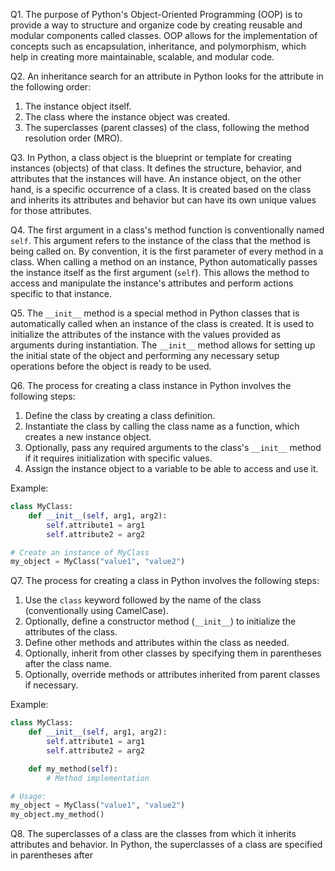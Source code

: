 Q1. The purpose of Python's Object-Oriented Programming (OOP) is to provide a way to structure and organize code by creating reusable and modular components called classes. OOP allows for the implementation of concepts such as encapsulation, inheritance, and polymorphism, which help in creating more maintainable, scalable, and modular code.

Q2. An inheritance search for an attribute in Python looks for the attribute in the following order:
   1. The instance object itself.
   2. The class where the instance object was created.
   3. The superclasses (parent classes) of the class, following the method resolution order (MRO).

Q3. In Python, a class object is the blueprint or template for creating instances (objects) of that class. It defines the structure, behavior, and attributes that the instances will have. An instance object, on the other hand, is a specific occurrence of a class. It is created based on the class and inherits its attributes and behavior but can have its own unique values for those attributes.

Q4. The first argument in a class's method function is conventionally named `self`. This argument refers to the instance of the class that the method is being called on. By convention, it is the first parameter of every method in a class. When calling a method on an instance, Python automatically passes the instance itself as the first argument (`self`). This allows the method to access and manipulate the instance's attributes and perform actions specific to that instance.

Q5. The `__init__` method is a special method in Python classes that is automatically called when an instance of the class is created. It is used to initialize the attributes of the instance with the values provided as arguments during instantiation. The `__init__` method allows for setting up the initial state of the object and performing any necessary setup operations before the object is ready to be used.

Q6. The process for creating a class instance in Python involves the following steps:
   1. Define the class by creating a class definition.
   2. Instantiate the class by calling the class name as a function, which creates a new instance object.
   3. Optionally, pass any required arguments to the class's `__init__` method if it requires initialization with specific values.
   4. Assign the instance object to a variable to be able to access and use it.

Example:
```python
class MyClass:
    def __init__(self, arg1, arg2):
        self.attribute1 = arg1
        self.attribute2 = arg2

# Create an instance of MyClass
my_object = MyClass("value1", "value2")
```

Q7. The process for creating a class in Python involves the following steps:
   1. Use the `class` keyword followed by the name of the class (conventionally using CamelCase).
   2. Optionally, define a constructor method (`__init__`) to initialize the attributes of the class.
   3. Define other methods and attributes within the class as needed.
   4. Optionally, inherit from other classes by specifying them in parentheses after the class name.
   5. Optionally, override methods or attributes inherited from parent classes if necessary.

Example:
```python
class MyClass:
    def __init__(self, arg1, arg2):
        self.attribute1 = arg1
        self.attribute2 = arg2

    def my_method(self):
        # Method implementation

# Usage:
my_object = MyClass("value1", "value2")
my_object.my_method()
```

Q8. The superclasses of a class are the classes from which it inherits attributes and behavior. In Python, the superclasses of a class are specified in parentheses after